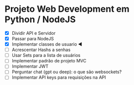 # Projeto Web Development em Python / NodeJS

- [x] Dividir API e Servidor
- [x] Passar para NodeJS
- [x] Implementar classes de usuario ◀
- [ ] Acrescentar Hashs a senhas
- [ ] Usar Sets para a lista de usuários
- [ ] Implementar padrão de projeto MVC
- [ ] Implementar JWT
- [ ] Perguntar chat (gpt ou deep): o que são websockets?
- [ ] Implementar API keys para requisições na API
